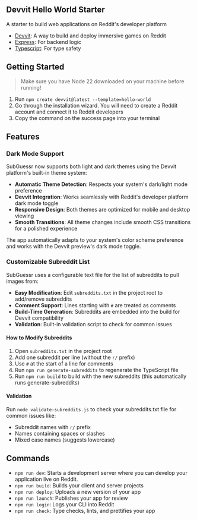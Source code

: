 ## Devvit Hello World Starter

A starter to build web applications on Reddit's developer platform

- [Devvit](https://developers.reddit.com/): A way to build and deploy immersive games on Reddit
- [Express](https://expressjs.com/): For backend logic
- [Typescript](https://www.typescriptlang.org/): For type safety

## Getting Started

> Make sure you have Node 22 downloaded on your machine before running!

1. Run `npm create devvit@latest --template=hello-world`
2. Go through the installation wizard. You will need to create a Reddit account and connect it to Reddit developers
3. Copy the command on the success page into your terminal

## Features

### Dark Mode Support
SubGuessr now supports both light and dark themes using the Devvit platform's built-in theme system:
- **Automatic Theme Detection**: Respects your system's dark/light mode preference
- **Devvit Integration**: Works seamlessly with Reddit's developer platform dark mode toggle
- **Responsive Design**: Both themes are optimized for mobile and desktop viewing
- **Smooth Transitions**: All theme changes include smooth CSS transitions for a polished experience

The app automatically adapts to your system's color scheme preference and works with the Devvit preview's dark mode toggle.

### Customizable Subreddit List
SubGuessr uses a configurable text file for the list of subreddits to pull images from:
- **Easy Modification**: Edit `subreddits.txt` in the project root to add/remove subreddits
- **Comment Support**: Lines starting with `#` are treated as comments
- **Build-Time Generation**: Subreddits are embedded into the build for Devvit compatibility
- **Validation**: Built-in validation script to check for common issues

#### How to Modify Subreddits
1. Open `subreddits.txt` in the project root
2. Add one subreddit per line (without the `r/` prefix)
3. Use `#` at the start of a line for comments
4. Run `npm run generate-subreddits` to regenerate the TypeScript file
5. Run `npm run build` to build with the new subreddits (this automatically runs generate-subreddits)

#### Validation
Run `node validate-subreddits.js` to check your subreddits.txt file for common issues like:
- Subreddit names with `r/` prefix
- Names containing spaces or slashes
- Mixed case names (suggests lowercase)

## Commands

- `npm run dev`: Starts a development server where you can develop your application live on Reddit.
- `npm run build`: Builds your client and server projects
- `npm run deploy`: Uploads a new version of your app
- `npm run launch`: Publishes your app for review
- `npm run login`: Logs your CLI into Reddit
- `npm run check`: Type checks, lints, and prettifies your app
